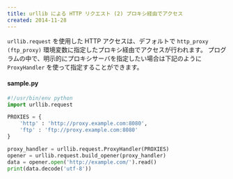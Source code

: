 ```yaml
---
title: urllib による HTTP リクエスト (2) プロキシ経由でアクセス
created: 2014-11-28
---
```


`urllib.request` を使用した HTTP アクセスは、デフォルトで `http_proxy (ftp_proxy)` 環境変数に指定したプロキシ経由でアクセスが行われます。
プログラムの中で、明示的にプロキシサーバを指定したい場合は下記のように `ProxyHandler` を使って指定することができます。

#### sample.py
```python
#!/usr/bin/env python
import urllib.request

PROXIES = {
    'http' : 'http://proxy.example.com:8080',
    'ftp' : 'ftp://proxy.example.com:8080'
}

proxy_handler = urllib.request.ProxyHandler(PROXIES)
opener = urllib.request.build_opener(proxy_handler)
data = opener.open('http://example.com/').read()
print(data.decode('utf-8'))
```


